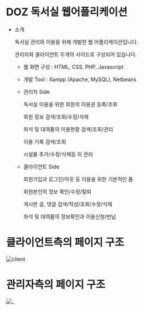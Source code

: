 # DOZ 독서실 웹어플리케이션
+ 소개

  독서실 관리와 이용을 위해 개발한 웹 어플리케이션입니다.
  
  관리자와 클라이언트 두개의 사이드로 구성되어 있습니다.


  +  웹 화면 구성 : HTML, CSS, PHP, Javascript

  +  개발 Tool : Xampp (Apache, MySQL), Netbeans


  + 관리자 Side

    독서실 이용을 위한 회원의 이용권 등록/조회
    
    회원 정보 검색/조회/수정/삭제
    
    좌석 및 대여품의 이용현황 검색/조회/관리
    
    이용 기록 검색/조회

    시설물 추가/수정/삭제등 의 관리
    

  + 클라이언트 Side

    회원가입과 로그인/아웃 등 이용을 위한 기본적인 폼
    
    회원본인의 정보 확인/수정/탈퇴
    
    게시판 글, 댓글 검색/작성/조회/수정/삭제
    
    좌석 및 대여품의 정보확인과 이용신청/반납
    
     

# 클라이언트측의 페이지 구조
![client](https://user-images.githubusercontent.com/37359972/37387421-a11ebc96-279f-11e8-8461-43743256ca27.png)

# 관리자측의 페이지 구조
![_](https://user-images.githubusercontent.com/37359972/37387307-3eabf38a-279f-11e8-9d9b-3b5827851ef1.png)


